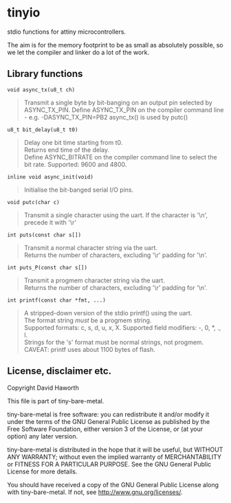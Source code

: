 # tinyio

stdio functions for attiny microcontrollers.

The aim is for the memory footprint to be as small as absolutely possible, so we let the compiler
and linker do a lot of the work.

## Library functions
```
void async_tx(u8_t ch)
```
> Transmit a single byte by bit-banging on an output pin selected by ASYNC_TX_PIN.
> Define ASYNC_TX_PIN on the compiler command line - e.g. -DASYNC_TX_PIN=PB2
> async_tx() is used by putc()
```
u8_t bit_delay(u8_t t0)
```
> Delay one bit time starting from t0.<br/>
> Returns end time of the delay.<br/>
> Define ASYNC_BITRATE on the compiler command line to select the bit rate. Supported: 9600 and 4800.
```
inline void async_init(void)
```
> Initialise the bit-banged serial I/O pins.
```
void putc(char c)
```
> Transmit a single character using the uart. If the character is '\n', precede it with '\r'
```
int puts(const char s[])
```
> Transmit a normal character string via the uart.<br/>
> Returns the number of characters, excluding '\r' padding for '\n'.
```
int puts_P(const char s[])
```
> Transmit a progmem character string via the uart.<br/>
> Returns the number of characters, excluding '\r' padding for '\n'.
```
int printf(const char *fmt, ...)
```
> A stripped-down version of the stdio printf() using the uart.<br/>
> The format string *must* be a progmem string.<br/>
> Supported formats: c, s, d, u, x, X. Supported field modifiers: -, 0, *, ., l.<br/>
> Strings for the 's' format must be normal strings, not progmem.<br/>
> CAVEAT: printf uses about 1100 bytes of flash.


## License, disclaimer etc.

Copyright David Haworth

This file is part of tiny-bare-metal.

tiny-bare-metal is free software: you can redistribute it and/or modify
it under the terms of the GNU General Public License as published by
the Free Software Foundation, either version 3 of the License, or
(at your option) any later version.

tiny-bare-metal is distributed in the hope that it will be useful,
but WITHOUT ANY WARRANTY; without even the implied warranty of
MERCHANTABILITY or FITNESS FOR A PARTICULAR PURPOSE.  See the
GNU General Public License for more details.

You should have received a copy of the GNU General Public License
along with tiny-bare-metal.  If not, see <http://www.gnu.org/licenses/>.

